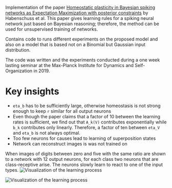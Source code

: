 Implementation of the paper [Homeostatic plasticity in Bayesian spiking networks as Expectation Maximization with posterior constraints](https://papers.nips.cc/paper/4593-homeostatic-plasticity-in-bayesian-spiking-networks-as-expectation-maximization-with-posterior-constraints) by Habenschuss et al. This paper gives learning rules for a spiking neural network just based on Bayesian reasoning; therefore, the method can be used for unsupervised training of networks.

Contains code to runs different experiments on the proposed model and also on a model that is based not on a Binomial but Gaussian input distribution.

The code was written and the experiments conducted during a one week lasting seminar at the Max-Planck Institute for Dynamics and Self-Organization in 2019.

# Key insights
* `eta_b` has to be sufficiently large, otherwise homeostasis is not strong enough to keep `r` similar for all output neurons
* Even though the paper claims that a factor of 10 between the learning rates is sufficient, we find out that `A_k(V)` contributes exponentially while `b_k` contributes only linearly. Therefore, a factor of ten between `eta_V` and `eta_b` is not always optimal.
* Too few neurons for causes lead to learning of superposition states
* Network can reconstruct images is was not trained on

When images of digits between zero and five with the same ratio are shown to a network with 12 output neurons, for each class two neurons that are class-receptive arise. The neurons slowly learn to react to one of the input types.
![Visualization of the learning process](https://github.com/FlashTek/spiking-bayesian-networks/edit/master/weights.gif)

![Visualization of the learning process](https://github.com/FlashTek/spiking-bayesian-networks/edit/master/weights_pca.gif)
